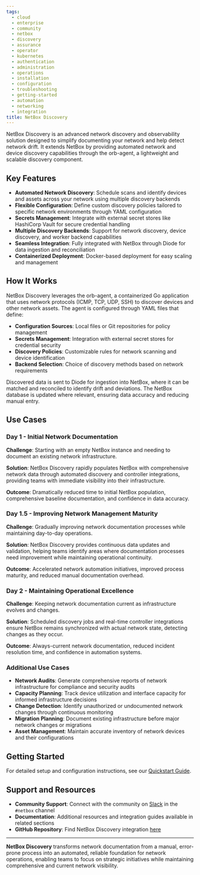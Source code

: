 ```yaml
---
tags:
  - cloud
  - enterprise
  - community
  - netbox
  - discovery
  - assurance
  - operator
  - kubernetes
  - authentication
  - administration
  - operations
  - installation
  - configuration
  - troubleshooting
  - getting-started
  - automation
  - networking
  - integration
title: NetBox Discovery
---
```


NetBox Discovery is an advanced network discovery and observability solution designed to simplify documenting your network and help detect network drift. It extends NetBox by providing automated network and device discovery capabilities through the orb-agent, a lightweight and scalable discovery component.

## Key Features
- **Automated Network Discovery**: Schedule scans and identify devices and assets across your network using multiple discovery backends
- **Flexible Configuration**: Define custom discovery policies tailored to specific network environments through YAML configuration
- **Secrets Management**: Integrate with external secret stores like HashiCorp Vault for secure credential handling
- **Multiple Discovery Backends**: Support for network discovery, device discovery, and worker backend capabilities
- **Seamless Integration**: Fully integrated with NetBox through Diode for data ingestion and reconciliation
- **Containerized Deployment**: Docker-based deployment for easy scaling and management

## How It Works
NetBox Discovery leverages the orb-agent, a containerized Go application that uses network protocols (ICMP, TCP, UDP, SSH) to discover devices and other network assets. The agent is configured through YAML files that define:

- **Configuration Sources**: Local files or Git repositories for policy management
- **Secrets Management**: Integration with external secret stores for credential security
- **Discovery Policies**: Customizable rules for network scanning and device identification
- **Backend Selection**: Choice of discovery methods based on network requirements

Discovered data is sent to Diode for ingestion into NetBox, where it can be matched and reconciled to identify drift and deviations. The NetBox database is updated where relevant, ensuring data accuracy and reducing manual entry.

## Use Cases

### Day 1 - Initial Network Documentation
**Challenge**: Starting with an empty NetBox instance and needing to document an existing network infrastructure.

**Solution**: NetBox Discovery rapidly populates NetBox with comprehensive network data through automated discovery and controller integrations, providing teams with immediate visibility into their infrastructure.

**Outcome**: Dramatically reduced time to initial NetBox population, comprehensive baseline documentation, and confidence in data accuracy.

### Day 1.5 - Improving Network Management Maturity
**Challenge**: Gradually improving network documentation processes while maintaining day-to-day operations.

**Solution**: NetBox Discovery provides continuous data updates and validation, helping teams identify areas where documentation processes need improvement while maintaining operational continuity.

**Outcome**: Accelerated network automation initiatives, improved process maturity, and reduced manual documentation overhead.

### Day 2 - Maintaining Operational Excellence
**Challenge**: Keeping network documentation current as infrastructure evolves and changes.

**Solution**: Scheduled discovery jobs and real-time controller integrations ensure NetBox remains synchronized with actual network state, detecting changes as they occur.

**Outcome**: Always-current network documentation, reduced incident resolution time, and confidence in automation systems.

### Additional Use Cases
- **Network Audits**: Generate comprehensive reports of network infrastructure for compliance and security audits
- **Capacity Planning**: Track device utilization and interface capacity for informed infrastructure decisions
- **Change Detection**: Identify unauthorized or undocumented network changes through continuous monitoring
- **Migration Planning**: Document existing infrastructure before major network changes or migrations
- **Asset Management**: Maintain accurate inventory of network devices and their configurations

## Getting Started

For detailed setup and configuration instructions, see our [Quickstart Guide](quickstart-guide.md).

## Support and Resources
- **Community Support**: Connect with the community on [Slack](https://netdev.chat/) in the `#netbox` channel
- **Documentation**: Additional resources and integration guides available in related sections
- **GitHub Repository**: Find NetBox Discovery integration [here](https://github.com/netboxlabs/orb-agent)

---

**NetBox Discovery** transforms network documentation from a manual, error-prone process into an automated, reliable foundation for network operations, enabling teams to focus on strategic initiatives while maintaining comprehensive and current network visibility.


